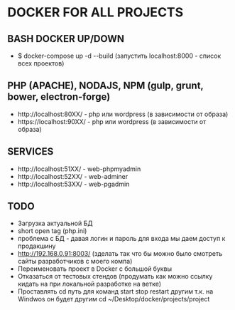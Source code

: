 # DOCKER FOR ALL PROJECTS

## BASH DOCKER UP/DOWN
- $ docker-compose up -d --build (запустить localhost:8000 - список всех проектов)

## PHP (APACHE), NODAJS, NPM (gulp, grunt, bower, electron-forge)
- http://localhost:80XX/ - php или wordpress (в зависимости от образа)
- https://localhost:90XX/ - php или wordpress (в зависимости от образа)

## SERVICES
- http://localhost:51XX/ - web-phpmyadmin
- http://localhost:52XX/ - web-adminer
- http://localhost:53XX/ - web-pgadmin

## TODO
- Загрузка актуальной БД
- short open tag (php.ini)
- проблема с БД - давая логин и пароль для входа мы даем доступ к продакшину
- http://192.168.0.91:8003/ (зделать так что бы можно было смотреть сайты разработчиков с моего компа)
- Переименовать проект в Docker с большой буквы
- Отказаться от тестовых стендов (продумать как можно ссылку кидать на при локальной разработке на ветке)
- Проставлять cd путь для команд start stop restart другим т.к. на Windwos он будет другим cd ~/Desktop/docker/projects/project
